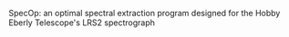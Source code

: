 SpecOp: an optimal spectral extraction program designed for the Hobby Eberly Telescope's LRS2 spectrograph
